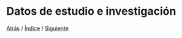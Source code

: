 # Datos de estudio e investigación




[Atrás]()
/ [Índice](https://github.com/Ibis-C/Metodos-de-organizaci-n/blob/Daniela-Lujan/README.md#indice "índice") /
[Siguiente]()
